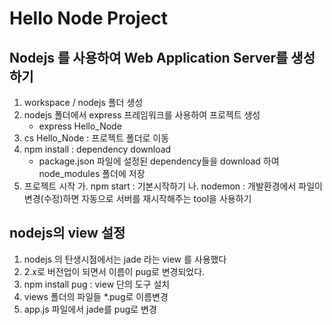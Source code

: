 # Hello Node Project
## Nodejs 를 사용하여 Web Application Server를 생성하기
1. workspace / nodejs 폴더 생성
2. nodejs 폴더에서 express 프레임워크를 사용하여 프로젝트 생성
    - express Hello_Node
3. cs Hello_Node : 프로젝트 폴더로 이동
4.  npm install : dependency download
    - package.json 파일에 설정된 dependency들을 download 하여 node_modules 폴더에 저장
5. 프로젝트 시작
    가. npm start : 기본시작하기
    나. nodemon : 개발환경에서 파일이 변경(수정)하면 자동으로 서버를 재시작해주는 tool을 사용하기


## nodejs의 view 설정
1. nodejs 의 탄생시점에서는 jade 라는 view 를 사용했다
2. 2.x로 버전업이 되면서 이름이 pug로 변경되었다.
3. npm install pug : view 단의 도구 설치
4. views 폴더의 파일들 *.pug로 이름변경
5. app.js 파일에서 jade를 pug로 변경